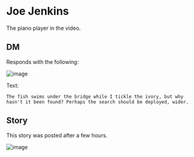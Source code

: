 # Joe Jenkins

The piano player in the video.

## DM

Responds with the following:

![image](https://user-images.githubusercontent.com/28175652/183030430-b1d32e46-8de7-4adb-b786-a7f86178fd0b.png)

Text:

```
The fish swims under the bridge while I tickle the ivory, but why hasn't it been found? Perhaps the search should be deployed, wider.
```

## Story

This story was posted after a few hours.

![image](https://user-images.githubusercontent.com/90586416/183072859-943638a6-cff7-4989-a5de-b3310a9de9aa.png)
